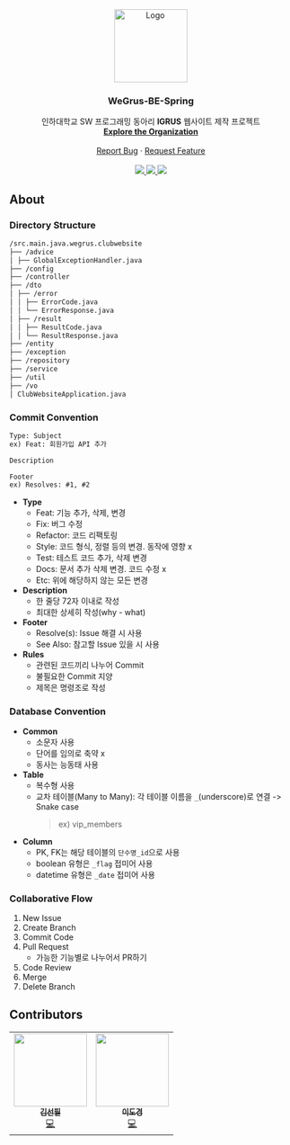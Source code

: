 <div align="center">
  <a href="https://github.com/Instagram-Clone-Coding">
    <img src="https://user-images.githubusercontent.com/68049320/148059706-59c1967d-d035-49e1-9557-2149640a8d2a.png" alt="Logo" width="130" height="130">
  </a>
  <h3 align="center">WeGrus-BE-Spring</h3>

  <p align="center">
    인하대학교 SW 프로그래밍 동아리 <b>IGRUS</b> 웹사이트 제작 프로젝트
    <br />
    <a href="https://github.com/WeGrus"><strong>Explore the Organization</strong></a>
    <br /><br />
    <a href="https://github.com/WeGrus/WeGrus-BE-Spring/issues/new?assignees=imgzon3%2C+seonpilKim&labels=bug&template=bug_report.md&title=">Report Bug</a>
    ·
    <a href="https://github.com/WeGrus/WeGrus-BE-Spring/issues/new?assignees=&labels=enhancement&template=feature_request.md&title=">Request Feature</a>
    <br /><br />
    <a href="https://www.facebook.com/IGRUS-445343065594761/">
      <img src="https://img.shields.io/badge/Facebook-1877F2?style=flat-square&logo=Facebook&logoColor=white"/>
    </a>
    <a href="https://www.instagram.com/igrus_inha/">
      <img src="https://img.shields.io/badge/Instagram-E4405F?style=flat-square&logo=Instagram&logoColor=white"/>
    </a>
    <a href="http://pf.kakao.com/_BfRNs/chat">
      <img src="https://img.shields.io/badge/KakaoTalk-FFCD00?style=flat-square&logo=KakaoTalk&logoColor=white"/>
    </a>
  </p>
</div>

## About
### Directory Structure
```txt
/src.main.java.wegrus.clubwebsite
├── /advice
│ ├── GlobalExceptionHandler.java
├── /config
├── /controller
├── /dto
│ ├── /error
│ │ ├── ErrorCode.java
│ │ └── ErrorResponse.java
│ ├── /result
│ │ ├── ResultCode.java
│ │ └── ResultResponse.java
├── /entity
├── /exception
├── /repository
├── /service
├── /util
├── /vo
│ ClubWebsiteApplication.java
```
### Commit Convention
```txt
Type: Subject
ex) Feat: 회원가입 API 추가

Description

Footer 
ex) Resolves: #1, #2
```
- <b>Type</b>
  - Feat: 기능 추가, 삭제, 변경
  - Fix: 버그 수정
  - Refactor: 코드 리팩토링
  - Style: 코드 형식, 정렬 등의 변경. 동작에 영향 x
  - Test: 테스트 코드 추가, 삭제 변경
  - Docs: 문서 추가 삭제 변경. 코드 수정 x
  - Etc: 위에 해당하지 않는 모든 변경
- <b>Description</b>
  - 한 줄당 72자 이내로 작성
  - 최대한 상세히 작성(why - what)
- <b>Footer</b>
  - Resolve(s): Issue 해결 시 사용
  - See Also: 참고할 Issue 있을 시 사용
- <b>Rules</b>
  - 관련된 코드끼리 나누어 Commit
  - 불필요한 Commit 지양
  - 제목은 명령조로 작성
### Database Convention
- <b>Common</b>
  - 소문자 사용
  - 단어를 임의로 축약 x
  - 동사는 능동태 사용
- <b>Table</b>
  - 복수형 사용
  - 교차 테이블(Many to Many): 각 테이블 이름을 `_`(underscore)로 연결 -> Snake case
    > ex) vip_members
- <b>Column</b>
  - PK, FK는 해당 테이블의 `단수명_id`으로 사용
  - boolean 유형은 `_flag` 접미어 사용
  - datetime 유형은 `_date` 접미어 사용
### Collaborative Flow
1. New Issue
2. Create Branch
3. Commit Code
4. Pull Request
    - 가능한 기능별로 나누어서 PR하기
5. Code Review
6. Merge
7. Delete Branch
## Contributors
<table>
  <tr>
    <td align="center">
      <a href="https://github.com/seonpilKim">
        <img src="https://avatars.githubusercontent.com/u/68049320?v=4" width="130px;" alt=""/><br />
        <sub><b>김선필</b></sub></a><br />
        <a href="https://github.com/seonpilKim" title="Code">💻</a>
    </td>
    <td align="center">
      <a href="https://github.com/imgzon3">
        <img src="https://avatars.githubusercontent.com/u/59475880?v=4" width="130px;" alt=""/><br />
        <sub><b>이도경</b></sub></a><br />
        <a href="https://github.com/imgzon3m" title="Code">💻</a>
    </td>
  </tr>
</table>  
